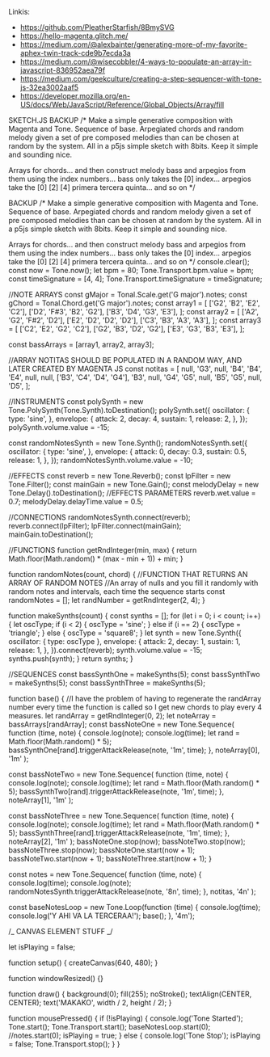 Linkis:

- https://github.com/PleatherStarfish/8BmySVG
- https://hello-magenta.glitch.me/
- https://medium.com/@alexbainter/generating-more-of-my-favorite-aphex-twin-track-cde9b7ecda3a
- https://medium.com/@wisecobbler/4-ways-to-populate-an-array-in-javascript-836952aea79f
- https://medium.com/geekculture/creating-a-step-sequencer-with-tone-js-32ea3002aaf5
- https://developer.mozilla.org/en-US/docs/Web/JavaScript/Reference/Global_Objects/Array/fill

SKETCH.JS BACKUP
/\*
Make a simple generative composition with Magenta and Tone. Sequence of base.
Arpegiated chords and random melody given a set of
pre composed melodies than can be chosen at random by the system.
All in a p5js simple sketch with 8bits. Keep it simple and sounding nice.

Arrays for chords...
and then construct melody bass and arpegios from them using the index numbers...
bass only takes the [0] index...
arpegios take the [0] [2] [4] primera tercera quinta...
and so on
\*/

BACKUP
/\*
Make a simple generative composition with Magenta and Tone. Sequence of base.
Arpegiated chords and random melody given a set of
pre composed melodies than can be chosen at random by the system.
All in a p5js simple sketch with 8bits. Keep it simple and sounding nice.

Arrays for chords...
and then construct melody bass and arpegios from them using the index numbers...
bass only takes the [0] index...
arpegios take the [0] [2] [4] primera tercera quinta...
and so on
\*/
console.clear();
const now = Tone.now();
let bpm = 80;
Tone.Transport.bpm.value = bpm;
const timeSignature = [4, 4];
Tone.Transport.timeSignature = timeSignature;

//NOTE ARRAYS
const gMajor = Tonal.Scale.get('G major').notes;
const gChord = Tonal.Chord.get('G major').notes;
const array1 = [
['G2', 'B2', 'E2', 'C2'],
['D2', 'F#3', 'B2', 'G2'],
['B3', 'D4', 'G3', 'E3'],
];
const array2 = [
['A2', 'G2', 'F#2', 'D2'],
['E2', 'D2', 'D2', 'D2'],
['C3', 'B3', 'A3', 'A3'],
];
const array3 = [
['C2', 'E2', 'G2', 'C2'],
['G2', 'B3', 'D2', 'G2'],
['E3', 'G3', 'B3', 'E3'],
];

const bassArrays = [array1, array2, array3];

//ARRAY NOTITAS SHOULD BE POPULATED IN A RANDOM WAY, AND LATER CREATED BY MAGENTA JS
const notitas = [
null,
'G3',
null,
'B4',
'B4',
'E4',
null,
null,
['B3', 'C4', 'D4', 'G4'],
'B3',
null,
'G4',
'G5',
null,
'B5',
'G5',
null,
'D5',
];

//INSTRUMENTS
const polySynth = new Tone.PolySynth(Tone.Synth).toDestination();
polySynth.set({
oscillator: {
type: 'sine',
},
envelope: {
attack: 2,
decay: 4,
sustain: 1,
release: 2,
},
});
polySynth.volume.value = -15;

const randomNotesSynth = new Tone.Synth();
randomNotesSynth.set({
oscillator: {
type: 'sine',
},
envelope: {
attack: 0,
decay: 0.3,
sustain: 0.5,
release: 1,
},
});
randomNotesSynth.volume.value = -10;

//EFFECTS
const reverb = new Tone.Reverb();
const lpFilter = new Tone.Filter();
const mainGain = new Tone.Gain();
const melodyDelay = new Tone.Delay().toDestination();
//EFFECTS PARAMETERS
reverb.wet.value = 0.7;
melodyDelay.delayTime.value = 0.5;

//CONNECTIONS
randomNotesSynth.connect(reverb);
reverb.connect(lpFilter);
lpFilter.connect(mainGain);
mainGain.toDestination();

//FUNCTIONS
function getRndInteger(min, max) {
return Math.floor(Math.random() \* (max - min + 1)) + min;
}

function randomNotes(count, chord) {
//FUNCTION THAT RETURNS AN ARRAY OF RANDOM NOTES
//An array of nulls and you fill it randomly with random notes and intervals, each time the sequence starts
const randomNotes = [];
let randNumber = getRndInteger(2, 4);
}

function makeSynths(count) {
const synths = [];
for (let i = 0; i < count; i++) {
let oscType;
if (i < 2) {
oscType = 'sine';
} else if (i == 2) {
oscType = 'triangle';
} else {
oscType = 'square8';
}
let synth = new Tone.Synth({
oscillator: { type: oscType },
envelope: {
attack: 2,
decay: 1,
sustain: 1,
release: 1,
},
}).connect(reverb);
synth.volume.value = -15;
synths.push(synth);
}
return synths;
}

//SEQUENCES
const bassSynthOne = makeSynths(5);
const bassSynthTwo = makeSynths(5);
const bassSynthThree = makeSynths(5);

function base() {
//I have the problem of having to regenerate the randArray number every time the function is called so I get new chords to play every 4 measures.
let randArray = getRndInteger(0, 2);
let noteArray = bassArrays[randArray];
const bassNoteOne = new Tone.Sequence(
function (time, note) {
console.log(note);
console.log(time);
let rand = Math.floor(Math.random() \* 5);
bassSynthOne[rand].triggerAttackRelease(note, '1m', time);
},
noteArray[0],
'1m'
);

const bassNoteTwo = new Tone.Sequence(
function (time, note) {
console.log(note);
console.log(time);
let rand = Math.floor(Math.random() \* 5);
bassSynthTwo[rand].triggerAttackRelease(note, '1m', time);
},
noteArray[1],
'1m'
);

const bassNoteThree = new Tone.Sequence(
function (time, note) {
console.log(note);
console.log(time);
let rand = Math.floor(Math.random() \* 5);
bassSynthThree[rand].triggerAttackRelease(note, '1m', time);
},
noteArray[2],
'1m'
);
bassNoteOne.stop(now);
bassNoteTwo.stop(now);
bassNoteThree.stop(now);
bassNoteOne.start(now + 1);
bassNoteTwo.start(now + 1);
bassNoteThree.start(now + 1);
}

const notes = new Tone.Sequence(
function (time, note) {
console.log(time);
console.log(note);
randomNotesSynth.triggerAttackRelease(note, '8n', time);
},
notitas,
'4n'
);

const baseNotesLoop = new Tone.Loop(function (time) {
console.log(time);
console.log('Y AHI VA LA TERCERAA!');
base();
}, '4m');

/_ CANVAS ELEMENT STUFF _/

let isPlaying = false;

function setup() {
createCanvas(640, 480);
}

function windowResized() {}

function draw() {
background(0);
fill(255);
noStroke();
textAlign(CENTER, CENTER);
text('MAKAKO', width / 2, height / 2);
}

function mousePressed() {
if (!isPlaying) {
console.log('Tone Started');
Tone.start();
Tone.Transport.start();
baseNotesLoop.start(0);
//notes.start(0);
isPlaying = true;
} else {
console.log('Tone Stop');
isPlaying = false;
Tone.Transport.stop();
}
}
